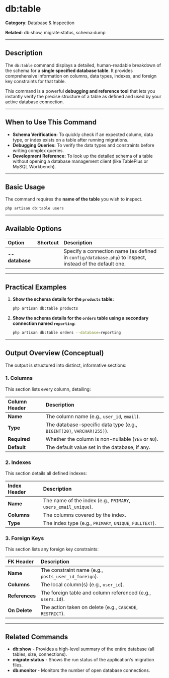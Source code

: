 # db:table

**Category**: Database & Inspection

**Related**: db:show, migrate:status, schema:dump

---

## Description

The `db:table` command displays a detailed, human-readable breakdown of the schema for a **single specified database table**. It provides comprehensive information on columns, data types, indexes, and foreign key constraints for that table.

This command is a powerful **debugging and reference tool** that lets you instantly verify the precise structure of a table as defined and used by your active database connection.

---

## When to Use This Command

- **Schema Verification:** To quickly check if an expected column, data type, or index exists on a table after running migrations.
- **Debugging Queries:** To verify the data types and constraints before writing complex queries.
- **Development Reference:** To look up the detailed schema of a table without opening a database management client (like TablePlus or MySQL Workbench).

---

## Basic Usage

The command requires the **name of the table** you wish to inspect.

`php artisan db:table users`

---

## Available Options

| Option | Shortcut | Description |
| :--- | :--- | :--- |
| **--database** | | Specify a connection name (as defined in `config/database.php`) to inspect, instead of the default one. |

---

## Practical Examples

1.  **Show the schema details for the `products` table:**
    ```bash
    php artisan db:table products
    ```

2.  **Show the schema details for the `orders` table using a secondary connection named `reporting`:**
    ```bash
    php artisan db:table orders --database=reporting
    ```

---

## Output Overview (Conceptual)

The output is structured into distinct, informative sections:

### 1. Columns

This section lists every column, detailing:

| Column Header | Description |
| :--- | :--- |
| **Name** | The column name (e.g., `user_id`, `email`). |
| **Type** | The database-specific data type (e.g., `BIGINT(20)`, `VARCHAR(255)`). |
| **Required** | Whether the column is non-nullable (`YES` or `NO`). |
| **Default** | The default value set in the database, if any. |

### 2. Indexes

This section details all defined indexes:

| Index Header | Description |
| :--- | :--- |
| **Name** | The name of the index (e.g., `PRIMARY`, `users_email_unique`). |
| **Columns** | The columns covered by the index. |
| **Type** | The index type (e.g., `PRIMARY`, `UNIQUE`, `FULLTEXT`). |

### 3. Foreign Keys

This section lists any foreign key constraints:

| FK Header | Description |
| :--- | :--- |
| **Name** | The constraint name (e.g., `posts_user_id_foreign`). |
| **Columns** | The local column(s) (e.g., `user_id`). |
| **References** | The foreign table and column referenced (e.g., `users.id`). |
| **On Delete** | The action taken on delete (e.g., `CASCADE`, `RESTRICT`). |

---

## Related Commands

- **db:show** - Provides a high-level summary of the entire database (all tables, size, connections).
- **migrate:status** - Shows the run status of the application's migration files.
- **db:monitor** - Monitors the number of open database connections.
